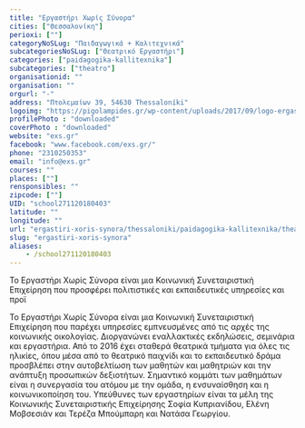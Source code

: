 ```yaml
---
title: "Εργαστήρι Χωρίς Σύνορα"
cities: ["Θεσσαλονίκη"]
perioxi: [""]
categoryNoSLug: "Παιδαγωγικά + Καλιτεχνικά"
subcategoriesNoSLug: ["Θεατρικό Εργαστήρι"]
categories: ["paidagogika-kallitexnika"]
subcategories: ["theatro"]
organisationid: ""
organisation: ""
orgurl: "-"
address: "Πτολεμαίων 39, 54630 Thessaloníki"
logoimg: "https://pigolampides.gr/wp-content/uploads/2017/09/logo-ergastiri-xoris-sunora.jpg"
profilePhoto : "downloaded"
coverPhoto : "downloaded"
website: "exs.gr"
facebook: "www.facebook.com/exs.gr/"
phone: "2310250353"
email: "info@exs.gr"
courses: ""
places: [""]
rensponsibles: ""
zipcode: [""]
UID: "school271120180403"
latitude: ""
longitude: ""
url: "ergastiri-xoris-synora/thessaloniki/paidagogika-kallitexnika/theatro"
slug: "ergastiri-xoris-synora"
aliases:
    - /school271120180403
---
```



Το Εργαστήρι Χωρίς Σύνορα είναι μια Κοινωνική Συνεταιριστική Επιχείρηση που προσφέρει πολιτιστικές και εκπαιδευτικές υπηρεσίες και προϊ

Το Εργαστήρι Χωρίς Σύνορα είναι μια Κοινωνική Συνεταιριστική Επιχείρηση που παρέχει υπηρεσίες εμπνευσμένες από τις αρχές της κοινωνικής οικολογίας. Διοργανώνει εναλλακτικές εκδηλώσεις, σεμινάρια και εργαστήρια. Από το 2016 έχει σταθερά θεατρικά τμήματα για όλες τις ηλικίες, όπου μέσα από το θεατρικό παιχνίδι και το εκπαιδευτικό δράμα προσβλέπει στην αυτοβελτίωση των μαθητών και μαθητριών και την ανάπτυξη προσωπικών δεξιοτήτων. Σημαντικό κομμάτι των μαθημάτων είναι η συνεργασία του ατόμου με την ομάδα, η ενσυναίσθηση και η κοινωνικοποίηση του. Υπεύθυνες των εργαστηρίων είναι τα μέλη της Κοινωνικής Συνεταιριστικής Επιχείρησης Σοφία Κυπριανίδου, Ελένη Μοβσεσιάν και Τερέζα Μπούμπαρη και Νατάσα Γεωργίου.